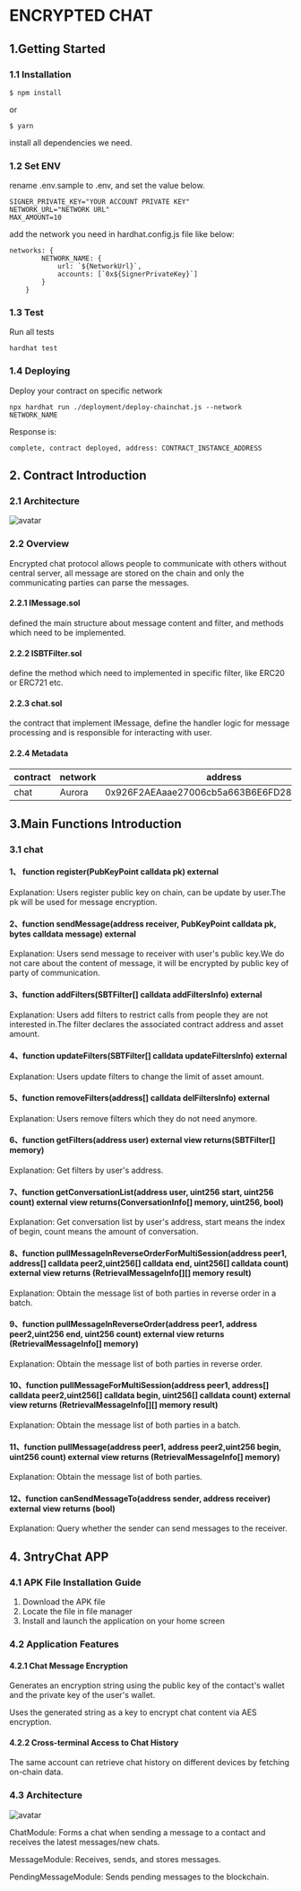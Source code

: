 
# ENCRYPTED CHAT

## 1.Getting Started

### 1.1 Installation
```
$ npm install 
```
or
```
$ yarn
```
install all dependencies we need.

### 1.2 Set ENV

rename .env.sample to .env, and set the value below.
```
SIGNER_PRIVATE_KEY="YOUR ACCOUNT PRIVATE KEY"
NETWORK_URL="NETWORK URL"
MAX_AMOUNT=10
```

add the network you need in hardhat.config.js file like below:
```
networks: {
        NETWORK_NAME: {
            url: `${NetworkUrl}`,
            accounts: [`0x${SignerPrivateKey}`]
        }
    }
```

### 1.3 Test

Run all tests
```
hardhat test
```

### 1.4 Deploying
Deploy your contract on specific network
```
npx hardhat run ./deployment/deploy-chainchat.js --network NETWORK_NAME
```
Response is:
```
complete, contract deployed, address: CONTRACT_INSTANCE_ADDRESS
```


## 2. Contract Introduction

### 2.1 Architecture
![avatar](./asset/architectureContract.png)

### 2.2 Overview
Encrypted chat protocol allows people to communicate with others without central server, all message are stored on the chain and only the communicating parties can parse the messages.

#### 2.2.1 IMessage.sol
defined the main structure about message content and filter, and methods which need to be implemented.

#### 2.2.2 ISBTFilter.sol
define the method which need to implemented in specific filter, like ERC20 or ERC721 etc.

#### 2.2.3 chat.sol
the contract that implement IMessage, define the handler logic for message processing and is responsible for interacting with user.

#### 2.2.4 Metadata


| contract |  network | address
|------ | ------ | -----
| chat | Aurora | 0x926F2AEAaae27006cb5a663B6E6FD28c9E3F186C

## 3.Main Functions Introduction

### 3.1 chat
#### 1、 function register(PubKeyPoint calldata pk) external
Explanation: Users register public key on chain, can be update by user.The pk will be used for message encryption.

#### 2、function sendMessage(address receiver, PubKeyPoint calldata pk, bytes calldata message) external
Explanation: Users send message to receiver with user's public key.We do not care about the content of message, it will be encrypted by public key of party of communication.

#### 3、function addFilters(SBTFilter[] calldata addFiltersInfo) external
Explanation: Users add filters to restrict calls from people they are not interested in.The filter declares the associated contract address and asset amount.

#### 4、function updateFilters(SBTFilter[] calldata updateFiltersInfo) external
Explanation: Users update filters to change the limit of asset amount.

#### 5、function removeFilters(address[] calldata delFiltersInfo) external
Explanation: Users remove filters which they do not need anymore.

#### 6、function getFilters(address user) external view returns(SBTFilter[] memory)
Explanation: Get filters by user's address.

#### 7、function getConversationList(address user, uint256 start, uint256 count) external view returns(ConversationInfo[] memory, uint256, bool)
Explanation: Get conversation list by user's address, start means the index of begin, count means the amount of conversation.

#### 8、function pullMessageInReverseOrderForMultiSession(address peer1, address[] calldata peer2,uint256[] calldata end, uint256[] calldata count) external view returns (RetrievalMessageInfo[][] memory result)
Explanation: Obtain the message list of both parties in reverse order in a batch.

#### 9、function pullMessageInReverseOrder(address peer1, address peer2,uint256 end, uint256 count) external view returns (RetrievalMessageInfo[] memory)
Explanation: Obtain the message list of both parties in reverse order.

#### 10、function pullMessageForMultiSession(address peer1, address[] calldata peer2,uint256[] calldata begin, uint256[] calldata count) external view returns (RetrievalMessageInfo[][] memory result)
Explanation: Obtain the message list of both parties in a batch.

#### 11、function pullMessage(address peer1, address peer2,uint256 begin, uint256 count) external view returns (RetrievalMessageInfo[] memory)
Explanation: Obtain the message list of both parties.

#### 12、function canSendMessageTo(address sender, address receiver) external view returns (bool)
Explanation: Query whether the sender can send messages to the receiver.


## 4. 3ntryChat APP

### 4.1 APK File Installation Guide
1. Download the APK file
2. Locate the file in file manager
3. Install and launch the application on your home screen

### 4.2 Application Features
#### 4.2.1 Chat Message Encryption
Generates an encryption string using the public key of the contact's wallet and the private key of the user's wallet.

Uses the generated string as a key to encrypt chat content via AES encryption.

#### 4.2.2 Cross-terminal Access to Chat History
The same account can retrieve chat history on different devices by fetching on-chain data.

### 4.3 Architecture

![avatar](./asset/architectureAPK.png)

ChatModule: Forms a chat when sending a message to a contact and receives the latest messages/new chats. 

MessageModule: Receives, sends, and stores messages. 

PendingMessageModule: Sends pending messages to the blockchain.